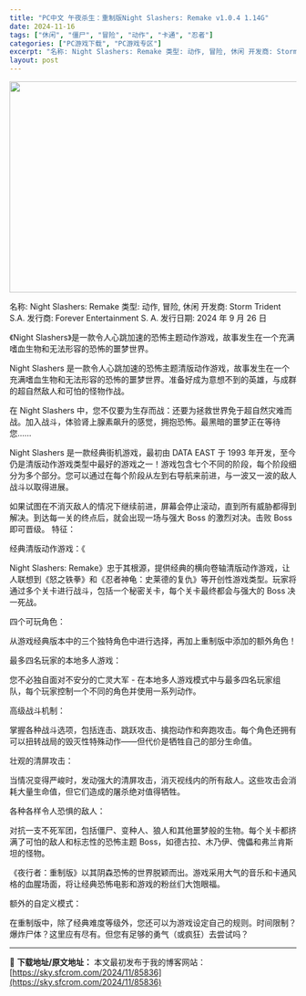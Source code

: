 ```yaml
---
title: "PC中文 午夜杀生：重制版Night Slashers: Remake v1.0.4 1.14G"
date: 2024-11-16
tags: ["休闲", "僵尸", "冒险", "动作", "卡通", "忍者"]
categories: ["PC游戏下载", "PC游戏专区"]
excerpt: "名称: Night Slashers: Remake 类型: 动作, 冒险, 休闲 开发商: Storm Trident S.A. 发行商: Forever Entertainment S. A. 发行日期: 2024 年 9 月 26 日 《Night Slashers》是一款令人心跳加速的恐怖主&hellip;"
layout: post
---
```


<img class="aligncenter size-full wp-image-85837" src="https://sky.sfcrom.com/wp-content/uploads/2024/11/2024111603075776.webp" alt="" width="660" height="370" />

名称: Night Slashers: Remake
类型: 动作, 冒险, 休闲
开发商: Storm Trident S.A.
发行商: Forever Entertainment S. A.
发行日期: 2024 年 9 月 26 日

《Night Slashers》是一款令人心跳加速的恐怖主题动作游戏，故事发生在一个充满嗜血生物和无法形容的恐怖的噩梦世界。

Night Slashers 是一款令人心跳加速的恐怖主题清版动作游戏，故事发生在一个充满嗜血生物和无法形容的恐怖的噩梦世界。准备好成为意想不到的英雄，与成群的超自然敌人和可怕的怪物作战。

在 Night Slashers 中，您不仅要为生存而战：还要为拯救世界免于超自然灾难而战。加入战斗，体验肾上腺素飙升的感觉，拥抱恐怖。最黑暗的噩梦正在等待您......

Night Slashers 是一款经典街机游戏，最初由 DATA EAST 于 1993 年开发，至今仍是清版动作游戏类型中最好的游戏之一！游戏包含七个不同的阶段，每个阶段细分为多个部分。您可以通过在每个阶段从左到右导航来前进，与一波又一波的敌人战斗以取得进展。

如果试图在不消灭敌人的情况下继续前进，屏幕会停止滚动，直到所有威胁都得到解决。到达每一关的终点后，就会出现一场与强大 Boss 的激烈对决。击败 Boss 即可晋级。
特征：

经典清版动作游戏：《

Night Slashers: Remake》忠于其根源，提供经典的横向卷轴清版动作游戏，让人联想到《怒之铁拳》和《忍者神龟：史莱德的复仇》等开创性游戏类型。玩家将通过多个关卡进行战斗，包括一个秘密关卡，每个关卡最终都会与强大的 Boss 决一死战。

四个可玩角色：

从游戏经典版本中的三个独特角色中进行选择，再加上重制版中添加的额外角色！

最多四名玩家的本地多人游戏：

您不必独自面对不安分的亡灵大军 - 在本地多人游戏模式中与最多四名玩家组队，每个玩家控制一个不同的角色并使用一系列动作。

高级战斗机制：

掌握各种战斗选项，包括连击、跳跃攻击、擒抱动作和奔跑攻击。每个角色还拥有可以扭转战局的毁灭性特殊动作——但代价是牺牲自己的部分生命值。

壮观的清屏攻击：

当情况变得严峻时，发动强大的清屏攻击，消灭视线内的所有敌人。这些攻击会消耗大量生命值，但它们造成的屠杀绝对值得牺牲。

各种各样令人恐惧的敌人：

对抗一支不死军团，包括僵尸、变种人、狼人和其他噩梦般的生物。每个关卡都挤满了可怕的敌人和标志性的恐怖主题 Boss，如德古拉、木乃伊、傀儡和弗兰肯斯坦的怪物。

《夜行者：重制版》以其阴森恐怖的世界脱颖而出。游戏采用大气的音乐和卡通风格的血腥场面，将让经典恐怖电影和游戏的粉丝们大饱眼福。

额外的自定义模式：

在重制版中，除了经典难度等级外，您还可以为游戏设定自己的规则。时间限制？爆炸尸体？这里应有尽有。但您有足够的勇气（或疯狂）去尝试吗？

---
📖 **下载地址/原文地址：** 本文最初发布于我的博客网站：[https://sky.sfcrom.com/2024/11/85836](https://sky.sfcrom.com/2024/11/85836)
